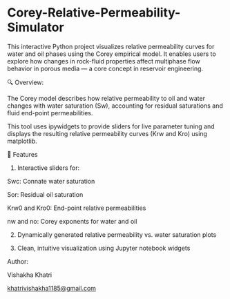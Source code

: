 # Corey-Relative-Permeability-Simulator

This interactive Python project visualizes relative permeability curves for water and oil phases using the Corey empirical model. It enables users to explore how changes in rock-fluid properties affect multiphase flow behavior in porous media — a core concept in reservoir engineering.

🔍 Overview:

The Corey model describes how relative permeability to oil and water changes with water saturation (Sw), accounting for residual saturations and fluid end-point permeabilities.

This tool uses ipywidgets to provide sliders for live parameter tuning and displays the resulting relative permeability curves (Krw and Kro) using matplotlib.

📌 Features

1. Interactive sliders for:

Swc: Connate water saturation

Sor: Residual oil saturation

Krw0 and Kro0: End-point relative permeabilities

nw and no: Corey exponents for water and oil

2. Dynamically generated relative permeability vs. water saturation plots

3. Clean, intuitive visualization using Jupyter notebook widgets

Author: 

Vishakha Khatri

khatrivishakha1185@gmail.com
